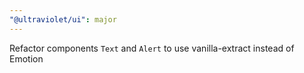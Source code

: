 ```yaml
---
"@ultraviolet/ui": major
---
```


Refactor components `Text` and `Alert` to use vanilla-extract instead of Emotion
